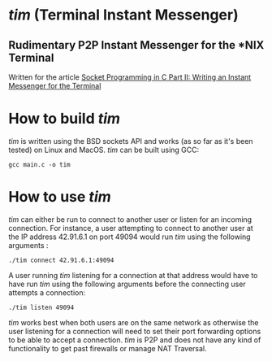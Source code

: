 # *tim* (Terminal Instant Messenger)
## Rudimentary P2P Instant Messenger for the *NIX Terminal
Written for the article [Socket Programming in C Part II: Writing an Instant Messenger for the Terminal](https://www.nospecialcharacters.com)

# How to build *tim*
*tim* is written using the BSD sockets API and works (as so far as it's been tested) on 
Linux and MacOS. *tim* can be built using GCC:

    gcc main.c -o tim
    
# How to use *tim*
*tim* can either be run to connect to another user or listen for an incoming connection. For instance, a 
user attempting to connect to another user at the IP address 42.91.6.1 on port 49094 would run *tim* using the 
following arguments :

    ./tim connect 42.91.6.1:49094
    
 A user running *tim* listening for a connection at that address would have to have run *tim* using the following 
 arguments before the connecting user attempts a connection:
 
    ./tim listen 49094
    
 *tim* works best when both users are on the same network as otherwise the user listening for a connection will need 
 to set their port forwarding options to be able to accept a connection. *tim* is P2P and does not have any kind of 
 functionality to get past firewalls or manage NAT Traversal.

